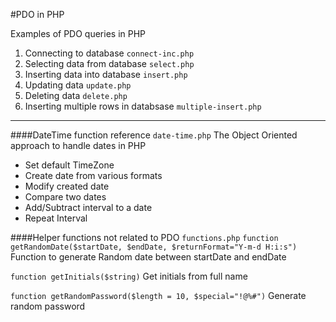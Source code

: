 #PDO in PHP

Examples of PDO queries in PHP
 1. Connecting to database `connect-inc.php`
 2. Selecting data from database `select.php`
 3. Inserting data into database `insert.php`
 4. Updating data `update.php` 
 5. Deleting data `delete.php`
 6. Inserting multiple rows in databsase `multiple-insert.php`

------

####DateTime function reference `date-time.php`
The Object Oriented approach to handle dates in PHP
 * Set default TimeZone
 * Create date from various formats
 * Modify created date 
 * Compare two dates
 * Add/Subtract interval to a date
 * Repeat Interval

####Helper functions not related to PDO `functions.php`
`function getRandomDate($startDate, $endDate, $returnFormat="Y-m-d H:i:s")`
Function to generate Random date between startDate and endDate

`function getInitials($string)`
Get initials from full name

`function getRandomPassword($length = 10, $special="!@%#")`
Generate random password